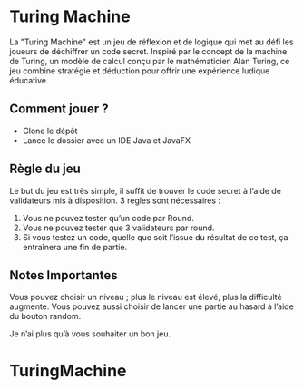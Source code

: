 # Turing Machine

La "Turing Machine" est un jeu de réflexion et de logique qui met au défi les joueurs de déchiffrer un code secret. Inspiré par le concept de la machine de Turing, un modèle de calcul conçu par le mathématicien Alan Turing, ce jeu combine stratégie et déduction pour offrir une expérience ludique éducative.

## Comment jouer ?

- Clone le dépôt
- Lance le dossier avec un IDE Java et JavaFX

## Règle du jeu

Le but du jeu est très simple, il suffit de trouver le code secret à l’aide de validateurs mis à disposition. 3 règles sont nécessaires :

1. Vous ne pouvez tester qu’un code par Round.
2. Vous ne pouvez tester que 3 validateurs par round.
3. Si vous testez un code, quelle que soit l’issue du résultat de ce test, ça entraînera une fin de partie.

## Notes Importantes

Vous pouvez choisir un niveau ; plus le niveau est élevé, plus la difficulté augmente. Vous pouvez aussi choisir de lancer une partie au hasard à l’aide du bouton random.

Je n’ai plus qu’à vous souhaiter un bon jeu.
# TuringMachine
